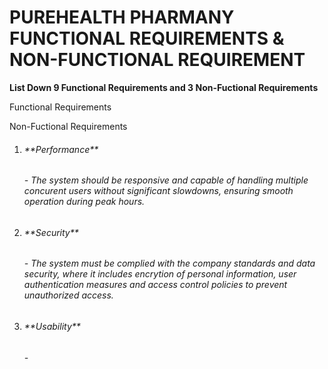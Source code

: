 # PUREHEALTH PHARMANY FUNCTIONAL REQUIREMENTS & NON-FUNCTIONAL REQUIREMENT

**List Down 9 Functional Requirements and 3 Non-Fuctional Requirements**

Functional Requirements

Non-Fuctional Requirements

1. <h6>**Performance**<h6> - The system should be responsive and capable of handling multiple concurent users without significant slowdowns, ensuring smooth operation during peak hours.
2. <h6>**Security**<h6> - The system must be complied with the company standards and data security, where it includes encrytion of personal information, user authentication measures and access control policies to prevent unauthorized access.
3. <h6>**Usability**<h6> - 
